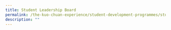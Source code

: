 ```yaml
---
title: Student Leadership Board
permalink: /the-kuo-chuan-experience/student-development-programmes/student-leadership-board/
description: ""
---
```

